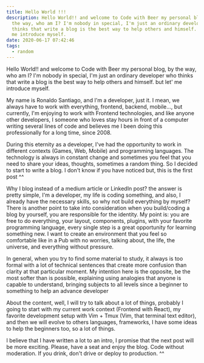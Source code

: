 ```yaml
---
title: Hello World !!!
description: Hello World!! and welcome to Code with Beer my personal blog, by
  the way, who am I? I'm nobody in special, I'm just an ordinary developer who
  thinks that write a blog is the best way to help others and himself. but let'
  me introduce myself.
date: 2020-06-17 07:42:46
tags:
  - random
---
```

Hello World!! and welcome to Code with Beer my personal blog, by the way, who am I? I'm nobody in special, I'm just an ordinary developer who thinks that write a blog is the best way to help others and himself. but let' me introduce myself.



My name is Ronaldo Santiago, and I'm a developer, just it. I mean, we always have to work with everything, frontend, backend, mobile..., but currently, I'm enjoying to work with Frontend technologies, and like anyone other developers, I someone who loves stay hours in front of a computer writing several lines of code and believes me I been doing this professionally for a long time, since 2008.



During this eternity as a developer, I've had the opportunity to work in different contexts (Games, Web, Mobile) and programming languages. The technology is always in constant change and sometimes you feel that you need to share your ideas, thoughts, sometimes a random thing. So I decided to start to write a blog. I don't know if you have noticed but, this is the first post ^^



Why I blog instead of a medium article or LinkedIn post? the answer is pretty simple, I'm a developer, my life is coding something, and also, I already have the necessary skills, so why not build everything by myself? There is another point to take into consideration when you build/coding a blog by yourself, you are responsible for the identity. My point is: you are free to do everything, your layout, components, plugins, with your favorite programming language, every single step is a great opportunity for learning something new. I want to create an environment that you feel so comfortable like in a Pub with no worries, talking about, the life, the universe, and everything without pressure.



In general, when you try to find some material to study, it always is too formal with a lot of technical sentences that create more confusion than clarity at that particular moment. My intention here is the opposite, be the most softer than is possible, explaining using analogies that anyone is capable to understand, bringing subjects to all levels since a beginner to something to help an advance developer



About the content, well, I will try to talk about a lot of things, probably I going to start with my current work context (Frontend with React), my favorite development setup with Vim + Tmux (Vim, that terminal text editor), and then we will evolve to others languages, frameworks, I have some ideas to help the beginners too, so a lot of things.



I believe that I have written a lot to an intro, I promise that the next post will be more exciting. Please, have a seat and enjoy the blog. Code without moderation. If you drink, don't drive or deploy to production. ^^